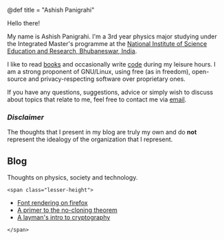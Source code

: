 @def title = "Ashish Panigrahi"

Hello there!

My name is Ashish Panigrahi. I'm a 3rd year physics major studying under the Integrated Master's programme at the [National Institute of Science Education and Research, Bhubaneswar, India](https://www.niser.ac.in).

I like to read [books](books/) and occasionally write [code](https://github.com/paniash) during my leisure hours. I am a strong proponent of GNU/Linux, using free (as in freedom), open-source and privacy-respecting software over proprietary ones.

If you have any questions, suggestions, advice or simply wish to discuss about topics that relate to me, feel free to contact me via [email](mailto:ashish.panigrahi@niser.ac.in).

### *Disclaimer*
The thoughts that I present in my blog are truly my own and do **not** represent the idealogy of the organization that I represent.

## Blog

Thoughts on physics, society and technology.

~~~
<span class="lesser-height">
~~~

- [Font rendering on firefox](/blog/2021-05-30-firefox-fonts//)
- [A primer to the no-cloning theorem](/blog/2020-07-26-no-cloning-theorem/)
- [A layman's intro to cryptography](/blog/2020-07-20-cryptography-intro/)

~~~
</span>
~~~
